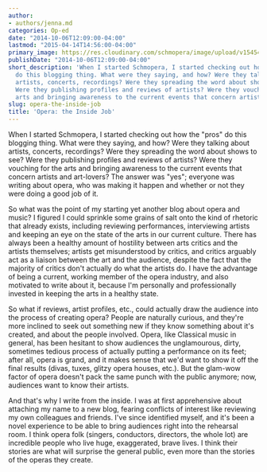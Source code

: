 ```yaml
---
author:
- authors/jenna.md
categories: Op-ed
date: "2014-10-06T12:09:00-04:00"
lastmod: "2015-04-14T14:56:00-04:00"
primary_image: https://res.cloudinary.com/schmopera/image/upload/v1545409169/media/webhook-uploads/1429037748501/mole_2.jpg.jpg
publishDate: "2014-10-06T12:09:00-04:00"
short_description: 'When I started Schmopera, I started checking out how the &quot;pros&quot;
  do this blogging thing. What were they saying, and how? Were they talking about
  artists, concerts, recordings? Were they spreading the word about shows to see?
  Were they publishing profiles and reviews of artists? Were they vouching for the
  arts and bringing awareness to the current events that concern artists and art-lovers? '
slug: opera-the-inside-job
title: 'Opera: the Inside Job'
---
```


When I started Schmopera, I started checking out how the "pros" do this blogging thing. What were they saying, and how? Were they talking about artists, concerts, recordings? Were they spreading the word about shows to see? Were they publishing profiles and reviews of artists? Were they vouching for the arts and bringing awareness to the current events that concern artists and art-lovers? The answer was "yes"; everyone was writing about opera, who was making it happen and whether or not they were doing a good job of it.

So what was the point of my starting yet another blog about opera and music? I figured I could sprinkle some grains of salt onto the kind of rhetoric that already exists, including reviewing performances, interviewing artists and keeping an eye on the state of the arts in our current culture. There has always been a healthy amount of hostility between arts critics and the artists themselves; artists get misunderstood by critics, and critics arguably act as a liaison between the art and the audience, despite the fact that the majority of critics don't actually do what the artists do. I have the advantage of being a current, working member of the opera industry, and also motivated to write about it, because I'm personally and professionally invested in keeping the arts in a healthy state.

So what if reviews, artist profiles, etc., could actually draw the audience into the process of creating opera? People are naturally curious, and they're more inclined to seek out something new if they know something about it's created, and about the people involved. Opera, like Classical music in general, has been hesitant to show audiences the unglamourous, dirty, sometimes tedious process of actually putting a performance on its feet; after all, opera is grand, and it makes sense that we'd want to show it off the final results (divas, tuxes, glitzy opera houses, etc.). But the glam-wow factor of opera doesn't pack the same punch with the public anymore; now, audiences want to know their artists.

And that's why I write from the inside. I was at first apprehensive about attaching my name to a new blog, fearing conflicts of interest like reviewing my own colleagues and friends. I've since identified myself, and it's been a novel experience to be able to bring audiences right into the rehearsal room. I think opera folk (singers, conductors, directors, the whole lot) are incredible people who live huge, exaggerated, brave lives. I think their stories are what will surprise the general public, even more than the stories of the operas they create.
